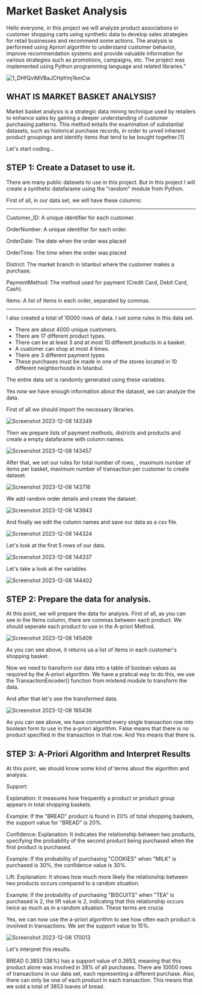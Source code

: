 # Market Basket Analysis

Hello everyone, in this project we will analyze product associations in customer shopping carts using synthetic data to develop sales strategies for retail businesses and recommend some actions. The analysis is performed using Apriori algorithm to understand customer behavior, improve recommendation systems and provide valuable information for various strategies such as promotions, campaigns, etc. The project was implemented using Python programming language and related libraries."

![1_DHfQvlMVBaJCHpYmj1kmCw](https://github.com/enesbesinci/CRM-market-basket-analysis/assets/110482608/698a1da4-ff40-4d6d-9bc7-0ed4b4e6f925)


## WHAT IS MARKET BASKET ANALYSIS?

Market basket analysis is a strategic data mining technique used by retailers to enhance sales by gaining a deeper understanding of customer purchasing patterns. This method entails the examination of substantial datasets, such as historical purchase records, in order to unveil inherent product groupings and identify items that tend to be bought together.[1]

Let's start coding...

## STEP 1: Create a Dataset to use it.

There are many public datasets to use in this project. But in this project I will create a synthetic datafarame using the "random" module from Python.

First of all, in our data set, we will have these columns:

----------------------------------------------------------------------------------

Customer_ID: A unique identifier for each customer.

OrderNumber: A unique identifier for each order.

OrderDate: The date when the order was placed

OrderTime: The time when the order was placed

District: The market branch in Istanbul where the customer makes a purchase.

PaymentMethod: The method used for payment (Credit Card, Debit Card, Cash).

Items: A list of items in each order, separated by commas.

----------------------------------------------------------------------------------

I also created a total of 10000 rows of data. I set some rules in this data set.

- There are about 4000 unique customers.
- There are 17 different product types.
- There can be at least 3 and at most 10 different products in a basket.
- A customer can shop at most 4 times.
- There are 3 different payment types
- These purchases must be made in one of the stores located in 10 different neighborhoods in Istanbul.

The entire data set is randomly generated using these variables.

Yes now we have enough information about the dataset, we can analyze the data.

First of all we should import the necessary libraries.

![Screenshot 2023-12-08 143349](https://github.com/enesbesinci/CRM-market-basket-analysis/assets/110482608/8318da3c-ac00-402e-8a54-1c796c0e7d98)

Then we prepare lists of payment methods, districts and products and create a empty datafarame with column names.

![Screenshot 2023-12-08 143457](https://github.com/enesbesinci/CRM-market-basket-analysis/assets/110482608/54dc07df-10a8-4948-89b3-aac08efcbe30)

After that, we set our rules for total number of rows, , maximum number of items per basket, maximum number of transaction per customer to create dataset.

![Screenshot 2023-12-08 143716](https://github.com/enesbesinci/CRM-market-basket-analysis/assets/110482608/a8afc7b0-01cd-418c-89fb-e86d798c3e74)

We add random order details and create the dataset.

![Screenshot 2023-12-08 143943](https://github.com/enesbesinci/CRM-market-basket-analysis/assets/110482608/a3c0d8d6-d3a6-4ed5-b137-83972bba36a3)

And finally we edit the column names and save our data as a csv file.

![Screenshot 2023-12-08 144324](https://github.com/enesbesinci/CRM-market-basket-analysis/assets/110482608/789190cc-c0fd-49ee-8801-0e0a91ea6b3d)

Let's look at the first 5 rows of our data.

![Screenshot 2023-12-08 144337](https://github.com/enesbesinci/CRM-market-basket-analysis/assets/110482608/11479292-ed89-4abe-87f8-bbf520eb87fa)

Let's take a look at the variables

![Screenshot 2023-12-08 144402](https://github.com/enesbesinci/CRM-market-basket-analysis/assets/110482608/836a8b85-c5a8-45d4-91af-cd28ec842a9a)

## STEP 2: Prepare the data for analysis.

At this point, we will prepare the data for analysis. First of all, as you can see in the Items column, there are commas between each product. We should seperate each product to use in the A-priori Method. 

![Screenshot 2023-12-08 145409](https://github.com/enesbesinci/CRM-market-basket-analysis/assets/110482608/b7022138-1aa4-4b24-82d6-bf076afc445c)

As you can see above, it returns us a list of items in each customer's shopping basket.

Now we need to transform our data into a table of boolean values as required by the A-priori algorithm. We have a pratical way to do this, we use the TransactionEncoder() function from mlxtend module to transform the data.

And after that let's see the transformed data. 

![Screenshot 2023-12-08 165436](https://github.com/enesbesinci/CRM-market-basket-analysis/assets/110482608/2a73d0eb-5a13-4004-9cda-2386a4d902b8)

As you can see above, we have converted every single transaction row into boolean form to use in the a-priori algorithm. False means that there is no product specified in the transaction in that row. And Yes means that there is.

## STEP 3: A-Priori Algorithm and Interpret Results

At this point, we should know some kind of terms about the algorithm and analysis.

Support:

Explanation: It measures how frequently a product or product group appears in total shopping baskets.

Example: If the "BREAD" product is found in 20% of total shopping baskets, the support value for "BREAD" is 20%.

Confidence:
Explanation: It indicates the relationship between two products, specifying the probability of the second product being purchased when the first product is purchased.

Example: If the probability of purchasing "COOKIES" when "MILK" is purchased is 30%, the confidence value is 30%.

Lift:
Explanation: It shows how much more likely the relationship between two products occurs compared to a random situation.

Example: If the probability of purchasing "BISCUITS" when "TEA" is purchased is 2, the lift value is 2, indicating that this relationship occurs twice as much as in a random situation.
These terms are crucia

Yes, we can now use the a-priori algorithm to see how often each product is involved in transactions. We set the support value to 15%.

![Screenshot 2023-12-08 170013](https://github.com/enesbesinci/CRM-market-basket-analysis/assets/110482608/b4e7f3ec-e348-42e5-a382-140ad4093dda)

Let's interpret this results.

BREAD 0.3853 (38%) has a support value of 0.3853, meaning that this product alone was involved in 38% of all purchases. There are 10000 rows of transactions in our data set, each representing a different purchase. Also, there can only be one of each product in each transaction. This means that we sold a total of 3853 loaves of bread.
